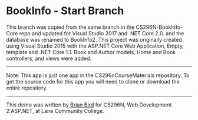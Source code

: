 # BookInfo - Start Branch

This branch was copied from the same branch in the CS296N-BookInfo-Core
repo and updated for Visual Studio 2017 and .NET Core 2.0. and the database was renamed to BookInfo2.
This project was originally created using Visual Studio 2015 with the ASP.NET Core Web Application, Empty, template and .NET Core 1.1. 
Book and Author models, Home and Book controllers, and views were added.

----

Note: This app is just one app in the CS296nCourseMaterials repository.
To get the source code for this app you will need to clone or download the entire repository.

----

This demo was written by [Brian Bird](https://birdsbits.blog) for CS296N, Web Development 2:ASP.NET, at Lane Community College.
